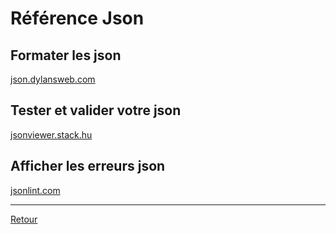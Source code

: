 # Référence Json

## Formater les json
[json.dylansweb.com](http://json.dylansweb.com/)

## Tester et valider votre json
[jsonviewer.stack.hu](http://jsonviewer.stack.hu/)

## Afficher les erreurs json
[jsonlint.com](https://jsonlint.com/) 

---
[Retour](../README.md)
